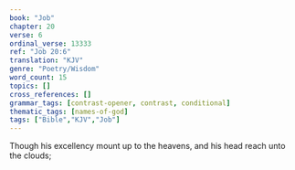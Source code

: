 ```yaml
---
book: "Job"
chapter: 20
verse: 6
ordinal_verse: 13333
ref: "Job 20:6"
translation: "KJV"
genre: "Poetry/Wisdom"
word_count: 15
topics: []
cross_references: []
grammar_tags: [contrast-opener, contrast, conditional]
thematic_tags: [names-of-god]
tags: ["Bible","KJV","Job"]
---
```

Though his excellency mount up to the heavens, and his head reach unto the clouds;
